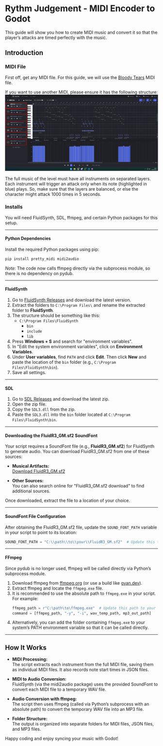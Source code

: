 # Rythm Judgement - MIDI Encoder to Godot

This guide will show you how to create MIDI music and convert it so that the player’s attacks are timed perfectly with the music.

## Introduction

### MIDI File

First off, get any MIDI file. For this guide, we will use the [Bloody Tears](RythmJudgement/Audio/Musica/Bloody_Tears_DoS.mid) MIDI file.

If you want to use another MIDI, please ensure it has the following structure:  
![alt text](/docs/img/MIDI%201.png)

The full music of the level must have all instruments on separated layers. Each instrument will trigger an attack only when its note (highlighted in blue) plays. So, make sure that the layers are balanced, or else the character might attack 1000 times in 5 seconds.

### Installs

You will need FluidSynth, SDL, ffmpeg, and certain Python packages for this setup.

---

#### Python Dependencies

Install the required Python packages using pip:
```bash
pip install pretty_midi midi2audio
```
*Note:* The code now calls ffmpeg directly via the subprocess module, so there is no dependency on pydub.

---

#### FluidSynth

1. Go to [FluidSynth Releases](https://github.com/FluidSynth/fluidsynth/releases) and download the latest version.
2. Extract the folders to `C:\Program Files\` and rename the extracted folder to **FluidSynth**.
3. The structure should be something like this: 
    - `C:\Program Files\FluidSynth`
        - `bin`
        - `include`
        - `lib`
4. Press **Windows + S** and search for "environment variables".
5. In "Edit the system environment variables", click on **Environment Variables**.
6. Under **User variables**, find `PATH` and click **Edit**. Then click **New** and paste the location of the `bin` folder (e.g., `C:\Program Files\FluidSynth\bin`).
7. Save all settings.

---

#### SDL

1. Go to [SDL Releases](https://github.com/libsdl-org/SDL/releases) and download the latest zip.
2. Open the zip file.
3. Copy the `SDL3.dll` from the zip.
4. Paste the `SDL3.dll` into the `bin` folder located at `C:\Program Files\FluidSynth\bin`.

---

#### Downloading the FluidR3_GM.sf2 SoundFont

Your script requires a SoundFont file (e.g., **FluidR3_GM.sf2**) for FluidSynth to generate audio. You can download FluidR3_GM.sf2 from one of these sources:

- **Musical Artifacts:**  
  [Download FluidR3_GM.sf2](https://musical-artifacts.com/artifacts/82)
  
- **Other Sources:**  
  You can also search online for "FluidR3_GM.sf2 download" to find additional sources.

Once downloaded, extract the file to a location of your choice.

---

#### SoundFont File Configuration

After obtaining the FluidR3_GM.sf2 file, update the `SOUND_FONT_PATH` variable in your script to point to its location:
```python
SOUND_FONT_PATH = "C:\\path\\to\\your\\FluidR3_GM.sf2"  # Update this to your SoundFont file path
```

---

#### FFmpeg

Since pydub is no longer used, ffmpeg will be called directly via Python’s subprocess module.

1. Download ffmpeg from [ffmpeg.org](https://ffmpeg.org/download.html) (or use a build like [gyan.dev](https://www.gyan.dev/ffmpeg/builds/)).
2. Extract ffmpeg and locate the `ffmpeg.exe` file.
3. It is recommended to use the absolute path to `ffmpeg.exe` in your script. For example:
   ```python
   ffmpeg_path = r"C:\path\to\ffmpeg.exe"  # Update this path to your ffmpeg.exe location
   command = [ffmpeg_path, "-y", "-i", wav_temp_path, mp3_out_path]
   ```
4. Alternatively, you can add the folder containing `ffmpeg.exe` to your system’s PATH environment variable so that it can be called directly.

---

## How It Works

- **MIDI Processing:**  
  The script extracts each instrument from the full MIDI file, saving them as individual MIDI files. It also records note start times in JSON files.
  
- **MIDI to Audio Conversion:**  
  FluidSynth (via the midi2audio package) uses the provided SoundFont to convert each MIDI file to a temporary WAV file.
  
- **Audio Conversion with ffmpeg:**  
  The script then uses ffmpeg (called via Python’s subprocess with an absolute path) to convert the temporary WAV file into an MP3 file.
  
- **Folder Structure:**  
  The output is organized into separate folders for MIDI files, JSON files, and MP3 files.

Happy coding and enjoy syncing your music with Godot!